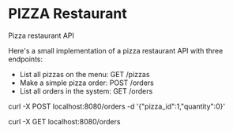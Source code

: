 # PIZZA Restaurant
Pizza restaurant API

Here's a small implementation of a pizza restaurant API with three endpoints:

* List all pizzas on the menu: GET /pizzas
* Make a simple pizza order: POST /orders
* List all orders in the system: GET /orders

curl -X POST localhost:8080/orders -d '{"pizza_id":1,"quantity":0}' 

curl -X GET localhost:8080/orders
